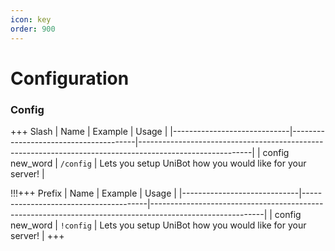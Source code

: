 ```yaml
---
icon: key
order: 900
---
```

# Configuration

### Config

+++ Slash
| Name                        | Example                               | Usage                                                                                                    |
|-----------------------------|---------------------------------------|----------------------------------------------------------------------------------------------------------|
| config<br>new_word          | `/config`                             | Lets you setup UniBot how you would like for your server!                                                |


!!!+++ Prefix
| Name                        | Example                               | Usage                                                                                                    |
|-----------------------------|---------------------------------------|----------------------------------------------------------------------------------------------------------|
| config<br>new_word          | `!config`                             | Lets you setup UniBot how you would like for your server!                                                |
+++

